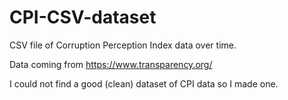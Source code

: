 # CPI-CSV-dataset
CSV file of Corruption Perception Index data over time. 

Data coming from https://www.transparency.org/

I could not find a good (clean) dataset of CPI data so I made one.
